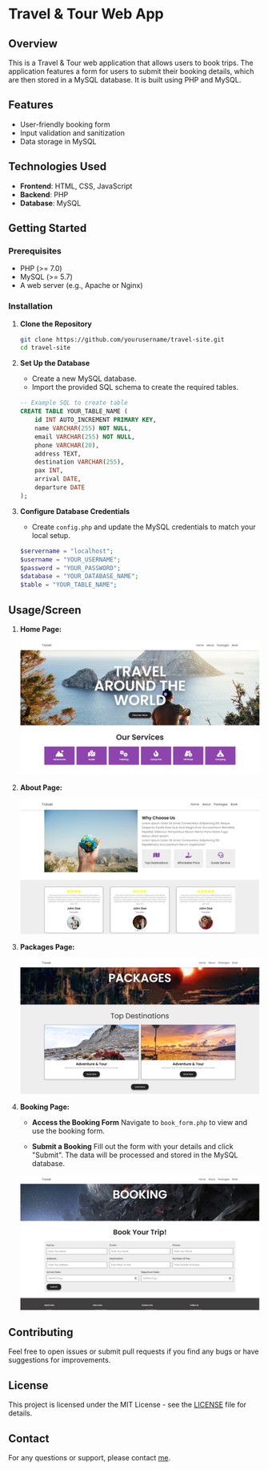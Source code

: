 # Travel & Tour Web App

## Overview

This is a Travel & Tour web application that allows users to book trips. The application features a form for users to submit their booking details, which are then stored in a MySQL database. It is built using PHP and MySQL.

## Features

- User-friendly booking form
- Input validation and sanitization
- Data storage in MySQL

## Technologies Used

- **Frontend**: HTML, CSS, JavaScript
- **Backend**: PHP
- **Database**: MySQL

## Getting Started

### Prerequisites

- PHP (>= 7.0)
- MySQL (>= 5.7)
- A web server (e.g., Apache or Nginx)

### Installation

1. **Clone the Repository**

   ```bash
   git clone https://github.com/yourusername/travel-site.git
   cd travel-site
   ```

2. **Set Up the Database**

   - Create a new MySQL database.
   - Import the provided SQL schema to create the required tables.

   ```sql
   -- Example SQL to create table
   CREATE TABLE YOUR_TABLE_NAME (
       id INT AUTO_INCREMENT PRIMARY KEY,
       name VARCHAR(255) NOT NULL,
       email VARCHAR(255) NOT NULL,
       phone VARCHAR(20),
       address TEXT,
       destination VARCHAR(255),
       pax INT,
       arrival DATE,
       departure DATE
   );
   ```

3. **Configure Database Credentials**

   - Create `config.php` and update the MySQL credentials to match your local setup.

   ```php
   $servername = "localhost";
   $username = "YOUR_USERNAME";
   $password = "YOUR_PASSWORD";
   $database = "YOUR_DATABASE_NAME";
   $table = "YOUR_TABLE_NAME";
   ```

## Usage/Screen

1. **Home Page:**
 
   ![homepage](images/output/homepage.png)
   
      
3. **About Page:**
   
   ![about](images/output/about.png)

      
4. **Packages Page:**
   
   ![packages](images/output/packages.png)
   
   
6. **Booking Page:**
   - **Access the Booking Form**
      Navigate to `book_form.php` to view and use the booking form.

   - **Submit a Booking**
     Fill out the form with your details and click "Submit". The data will be processed and stored in the MySQL database.
     
    ![booking](images/output/booking.png)


## Contributing

Feel free to open issues or submit pull requests if you find any bugs or have suggestions for improvements.

## License

This project is licensed under the MIT License - see the [LICENSE](LICENSE) file for details.

## Contact

For any questions or support, please contact [me](mailto:md.ameynuddin@gmail.com).
```
